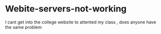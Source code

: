 # Webite-servers-not-working
I cant get into the college website to attented my class , does anyone have the same problem
